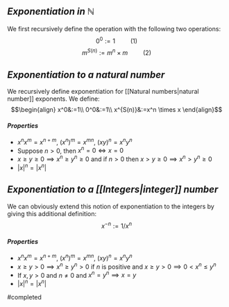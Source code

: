 
## *Exponentiation in $\mathbb{N}$*

We first recursively define the operation with the following two operations:
$$0^0:=1 \hspace{1cm} (1)$$
$$m^{S(n)}:=m^n\times m \hspace{1cm} (2)$$


## *Exponentiation to a natural number*

We recursively define exponentiation for [[Natural numbers|natural number]] exponents. We define:
$$\begin{align} 
x^0&:=1\\
0^0&:=1\\
x^{S(n)}&:=x^n \times x
\end{align}$$

#### *Properties*

- $x^nx^m=x^{n+m}$, $(x^n)^m=x^{mn}$, $(xy)^n=x^ny^n$
- Suppose $n>0$, then $x^n=0 \iff x=0$
- $x\geq y\geq 0\implies x^n\geq y^n \geq 0$ and if $n>0$ then $x> y\geq 0\implies x^n> y^n \geq 0$
- $|x|^n=|x^n|$


## *Exponentiation to a [[Integers|integer]] number*

We can obviously extend this notion of exponentiation to the integers by giving this additional definition:
$$x^{-n}:=1/x^n$$


#### *Properties*

- $x^nx^m=x^{n+m}$, $(x^n)^m=x^{mn}$, $(xy)^n=x^ny^n$
- $x\geq y> 0\implies x^n\geq y^n > 0$ if $n$ is positive and $x\geq y>0 \implies 0<x^n\leq y^n$
- If $x,y>0$ and $n \neq 0$ and $x^n=y^n \implies x=y$
- $|x|^n=|x^n|$

#completed 
